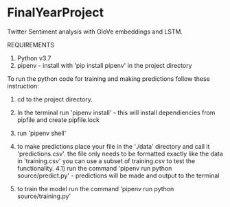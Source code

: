 # FinalYearProject

Twitter Sentiment analysis with GloVe embeddings and LSTM. 

REQUIREMENTS
1) Python v3.7
2) pipenv - install with 'pip install pipenv' in the project directory



To run the python code for training and making predictions follow these instruction:

1) cd to the project directory.

2) In the terminal run 'pipenv install' - this will install dependiencies from pipfile and create pipfile.lock

3) run 'pipenv shell'

4) to make predictions place your file in the './data' directory and call it 'predictions.csv'. the file only needs to be formatted exactly like the data in 'training.csv'
   you can use a subset of training.csv to test the functionality. 
    4.1) run the command 'pipenv run python source/predict.py' - predictions will be made and output to the terminal

5) to train the model run the command 'pipenv run python source/training.py' 




